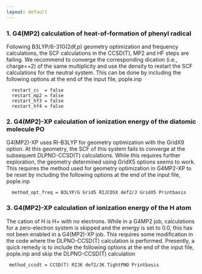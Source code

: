 ```yaml
---
layout: default
---
```

### 1. G4(MP2) calculation of heat-of-formation of phenyl radical 
Following B3LYP/6-31G(2df,p) geometry optimization and frequency calculations, the SCF calculations in the CCSD(T), MP2 and HF steps are failing. We recommend to converge the corresponding dication (i.e., charge=+2) of the same multiplicity and use the density to restart the SCF calculations for the neutral system. This can be done by including the following options at the end of the input file, pople.inp

```
  restart_cc  = false  
  restart_mp2 = false  
  restart_hf3 = false  
  restart_hf4 = false  
```

### 2. G4(MP2)-XP calculation of ionization energy of the diatomic molecule PO
G4(MP2)-XP uses  RI-B3LYP for geometry optimization with the GridX9 option. At this geometry, the SCF of this system fails to converge at the subsequent DLPNO-CCSD(T) calculations. While this requires further exploration, the geometry determined using GridX5 options seems to work. This requires the method used for geometry optimization in G4MP2-XP to be reset by including the following options at the end of the input file, pople.inp

```
  method_opt_freq = B3LYP/G Grid5 RIJCOSX def2/J GridX5 Printbasis
```

### 3. G4(MP2)-XP calculation of ionization energy of the H atom
The cation of H is H+ with no electrons. While in a G4MP2 job, calculations for a zero-electron system is skipped and the energy is set to 0.0, this has not been enabled in a G4(MP2)-XP job. This requires some modification in the code where the DLPNO-CCSD(T) calculation is performed. Presently, a quick remedy is to include the following options at the end of the input file, pople.inp and skip the DLPNO-CCSD(T) calculation

```
 method_ccsdt = CCSD(T) RIJK def2/JK TightPNO Printbasis
```
